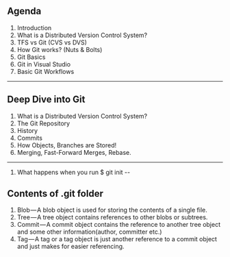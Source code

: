 ## Agenda
1. Introduction
1. What is a Distributed Version Control System?
1. TFS vs Git (CVS vs DVS)
1. How Git works? (Nuts & Bolts)
1. Git Basics
1. Git in Visual Studio
1. Basic Git Workflows

---
## Deep Dive into Git

1. What is a Distributed Version Control System?
1. The Git Repository
1. History
1. Commits
1. How Objects, Branches are Stored!
1. Merging, Fast-Forward Merges, Rebase. 

---

1. What happens when you run $ git init 
--

## Contents of .git folder

1. Blob — A blob object is used for storing the contents of a single file.
1. Tree — A tree object contains references to other blobs or subtrees.
1. Commit — A commit object contains the reference to another tree object and some other information(author, committer etc.)
1. Tag — A tag or a tag object is just another reference to a commit object and just makes for easier referencing.
